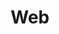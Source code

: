 ---
# Featured tags need to have either the `list` or `grid` layout (PRO only).
layout: list

# The title of the tag's page.
title: Web

# The name of the tag, used in a post's front matter (e.g. tags: [<slug>]).
slug: web

# (Optional) Write a short (~150 characters) description of this featured tag.
description: >
  This is a Web Study Log.

# (Optional) You can disable grouping posts by date.
# no_groups: true

# Exclude this example category from the sitemap.
# DON'T USE THIS SETTING IN YOUR CATEGORIES!
sitemap: true
---